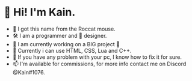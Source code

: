 # 👋 Hi! I'm Kain.
- 🌱 I got this name from the Roccat mouse. 
- 🛠️ I am a programmer and 🎨 designer.
- 🚀 I am currently working on a BIG project 👀 
- 🌱 Currently i can use HTML, CSS, Lua and C++.
- 💞️ If you have any problem with your pc, I know how to fix it for sure.
- 📫 I'm available for commissions, for more info contact me on Discord @Kain#1076.

